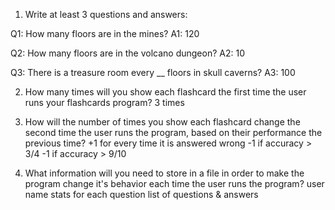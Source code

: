 1. Write at least 3 questions and answers:

Q1: How many floors are in the mines?
A1: 120

Q2: How many floors are in the volcano dungeon?
A2: 10

Q3: There is a treasure room every __ floors in skull caverns?
A3: 100

2. How many times will you show each flashcard the first time the user runs your flashcards program? 
    3 times

3. How will the number of times you show each flashcard change the second time the user runs the program, based on their performance the previous time? 
    +1 for every time it is answered wrong
    -1 if accuracy > 3/4
    -1 if accuracy > 9/10

4. What information will you need to store in a file in order to make the program change it's behavior each time the user runs the program?
user name
stats for each question
list of questions & answers
